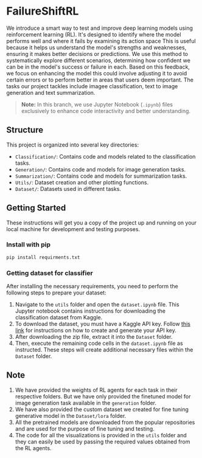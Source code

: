 # FailureShiftRL

We introduce a smart way to test and improve deep learning models using reinforcement learning (RL). It's designed to identify where the model performs well and where it fails by examining its action space This is useful because it helps us understand the model's strengths and weaknesses, ensuring it makes better decisions or predictions. We use this method to systematically explore different scenarios, determining how confident we can be in the model's success or failure in each. Based on this feedback, we focus on enhancing the model this could involve adjusting it to avoid certain errors or to perform better in areas that users deem important. The tasks our project tackles include imagee classification, text to image generation and text summarization.


> **Note:** In this branch, we use Jupyter Notebook (`.ipynb`) files exclusively to enhance code interactivity and better understanding.

## Structure

This project is organized into several key directories:

- `Classification/`: Contains code and models related to the classification tasks.
- `Generation/`: Contains code and models for image generation tasks.
- `Summarization/`: Contains code and models for summarization tasks.
- `Utils/`: Dataset creation and other plotting functions.
- `Dataset/`: Datasets used in different tasks.

## Getting Started

These instructions will get you a copy of the project up and running on your local machine for development and testing purposes.

### Install with pip

```bash
pip install requirments.txt
```

### Getting dataset for classifier

After installing the necessary requirements, you need to perform the following steps to prepare your dataset:

1. Navigate to the `utils` folder and open the `dataset.ipynb` file. This Jupyter notebook contains instructions for downloading the classification dataset from Kaggle.
2. To download the dataset, you must have a Kaggle API key. Follow [this link](https://www.kaggle.com/docs/api) for instructions on how to create and generate your API key.
3. After downloading the zip file, extract it into the `Dataset` folder. 
4. Then, execute the remaining code cells in the `dataset.ipynb` file as instructed. These steps will create additional necessary files within the `Dataset` folder.

## Note

1. We have provided the weights of RL agents for each task in their respective folders. But we have only provided the finetuned model for image generation task available in the `generation` folder.
2. We have also provided the custom dataset we created for fine tuning generative model in the `Dataset/lora` folder.
3. All the pretrained models are downloaded from the popular repositories and are used for the purpose of fine tuning and testing.
4. The code for all the visualizations is provided in the `utils` folder and they can easily be used by passing the required values obtained from the RL agents.